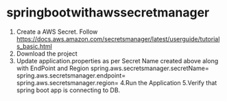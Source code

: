 ﻿# springbootwithawssecretmanager
 
 
 1. Create a AWS Secret. Follow https://docs.aws.amazon.com/secretsmanager/latest/userguide/tutorials_basic.html
 2. Download the project
 3. Update application.properties as per Secret Name created above along with EndPoint and Region
       spring.aws.secretsmanager.secretName=<your secret name>
       spring.aws.secretsmanager.endpoint=<secret manager end point>
       spring.aws.secretsmanager.region=<region>
 4.Run the Application
 5.Verify that spring boot app is connecting to DB.
 
